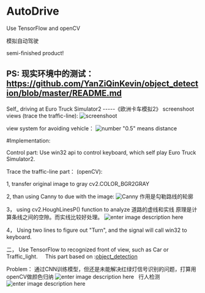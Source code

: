 # AutoDrive
Use TensorFlow and openCV 

模拟自动驾驶

semi-finished product!

## PS: 现实环境中的测试：https://github.com/YanZiQinKevin/object_detection/blob/master/README.md  


Self_ driving at Euro Truck Simulator2
 -----《欧洲卡车模拟2》
screenshoot views (trace the traffic-line):
![screenshoot](https://github.com/YanZiQinKevin/AutoDrive/blob/master/screenshoot/476419097427111374.jpg)

view system for avoiding vehicle：
![number "0.5" means distance](https://github.com/YanZiQinKevin/AutoDrive/blob/master/screenshoot/547439799077907042.jpg)


#Implementation:

Control part: Use win32 api to control keyboard, which self play Euro Truck Simulator2.

Trace the traffic-line part： (openCV):

  1, transfer original image to gray  cv2.COLOR_BGR2GRAY
  
  2, than using Canny to due with the image:
  ![Canny](https://github.com/YanZiQinKevin/AutoDrive/blob/master/screenshoot/truck_Canny.png)
  作用是勾勒路线的轮廓
  
  3， using cv2.HoughLinesP() function to analyze 道路的虚线和实线
         原理是计算条线之间的空隙。而实线比较好处理。
         ![enter image description here](https://github.com/YanZiQinKevin/AutoDrive/blob/master/screenshoot/truck_line.png)
   
 4， Using two lines to figure out "Turn", and the signal will call  win32 to keyboard.


二， Use TensorFlow to recognized front of view, such as Car or Traffic_light. 
      This part based on  :[object_detection](https://github.com/YanZiQinKevin/object_detection)
		
Problem： 通过CNN训练模型，但还是未能解决红绿灯信号识别的问题，打算用openCV做颜色归纳
![enter image description here](https://github.com/YanZiQinKevin/AutoDrive/blob/master/screenshoot/truck_light.png)  
行人检测
![enter image description here](https://github.com/YanZiQinKevin/AutoDrive/blob/master/screenshoot/WechatIMG60.jpeg)
